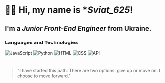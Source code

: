 # 👋🏻 Hi, my name is **Sviat_625*!
## I'm a *Junior Front-End Engineer* from Ukraine.

### Languages and Technologies 
![JavaScript](https://img.shields.io/badge/-JavaScript-090909?style=for-the-badge&logo=JavaScript)
![Python](https://img.shields.io/badge/-Python-090909?style=for-the-badge&logo=Python)
![HTML](https://img.shields.io/badge/-HTML-090909?style=for-the-badge&logo=html5)
![CSS](https://img.shields.io/badge/-CSS-090909?style=for-the-badge&logo=css3)
![API](https://img.shields.io/badge/-REST&#032;API-090909?style=for-the-badge)
#
> "I have started this path. There are two options: give up or move on. I choose to move forward." 
